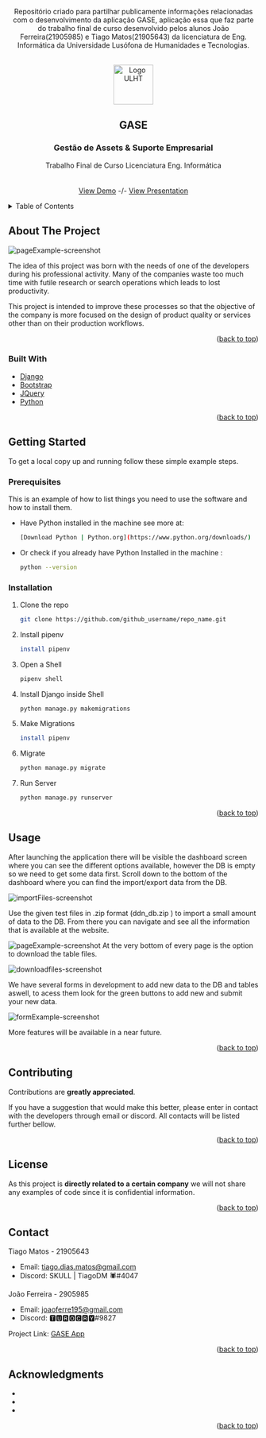 <p align="center">Repositório criado para partilhar publicamente informações relacionadas com o desenvolvimento da aplicação GASE, aplicação essa que faz parte do trabalho final de curso desenvolvido pelos alunos João Ferreira(21905985) e Tiago Matos(21905643) da licenciatura de Eng. Informática da Universidade Lusófona de Humanidades e Tecnologias.</p>


<!-- PROJECT LOGO -->
<br />
<div align="center">
    <img src="images/ulht-small.png" alt="Logo ULHT" width="80" height="80">
  

<h2 align="center">GASE </h2>
<h3 align="center">Gestão de Assets & Suporte Empresarial
</h3>

  <p align="center">
	Trabalho Final de Curso Licenciatura Eng. Informática
    <br />
    <br />
    <br />
    <a href="https://youtu.be/M4RSTxaXyAo">View Demo</a> -/-
    <a href="https://youtu.be/Xs4AIV6VuYs">View Presentation</a>
    
  </p>
</div>



<!-- TABLE OF CONTENTS -->
<details>
  <summary>Table of Contents</summary>
  <ol>
    <li>
      <a href="#about-the-project">About The Project</a>
      <ul>
        <li><a href="#built-with">Built With</a></li>
      </ul>
    </li>
    <li>
      <a href="#getting-started">Getting Started</a>
      <ul>
        <li><a href="#prerequisites">Prerequisites</a></li>
        <li><a href="#installation">Installation</a></li>
      </ul>
    </li>
    <li><a href="#usage">Usage</a></li>
    <li><a href="#contributing">Contributing</a></li>
    <li><a href="#license">License</a></li>
    <li><a href="#contact">Contact</a></li>
    <li><a href="#acknowledgments">Acknowledgments</a></li>
  </ol>
</details>



<!-- ABOUT THE PROJECT -->
## About The Project

![pageExample-screenshot]

 The idea of ​​this project was born with the needs of one of the developers during his professional activity. Many of the companies waste too much time with futile research or search operations which leads to lost productivity.
	
This project is intended to improve these processes so that the objective of the company is more focused on the design of product quality or services other than on their production workflows.

<p align="right">(<a href="#top">back to top</a>)</p>



### Built With

* [Django](https://www.djangoproject.com/)
* [Bootstrap](https://getbootstrap.com)
* [JQuery](https://jquery.com)
* [Python](https://www.python.org/)


<p align="right">(<a href="#top">back to top</a>)</p>



<!-- GETTING STARTED -->
## Getting Started

To get a local copy up and running follow these simple example steps.

### Prerequisites

This is an example of how to list things you need to use the software and how to install them.
* Have Python installed in the machine see more at:
  ```sh
  [Download Python | Python.org](https://www.python.org/downloads/)
  ```
  
* Or check if you already have Python Installed in the machine :
   ```sh
  python --version
  ```
  


### Installation

1. Clone the repo
   ```sh
   git clone https://github.com/github_username/repo_name.git
   ```
2. Install pipenv
   ```sh
   install pipenv
   ```
3. Open a Shell
   ```sh
   pipenv shell
   ```
4. Install Django inside Shell
   ```sh
   python manage.py makemigrations
   ```
5. Make Migrations
   ```sh
   install pipenv
   ```
6. Migrate
   ```sh
   python manage.py migrate
   ```
7. Run Server
   ```sh
   python manage.py runserver
   ```
   
<p align="right">(<a href="#top">back to top</a>)</p>



<!-- USAGE EXAMPLES -->
## Usage

After launching the application there will be visible the dashboard screen where you can see the different options available, however the DB is empty so we need to get some data first. 
Scroll down to the bottom of the dashboard where you can find the import/export data from the DB.

![importFiles-screenshot]

Use the given test files in .zip format  (ddn_db.zip )  to import a small amount of data to the DB.
From there you can navigate and see all the information that is available at the website. 

![pageExample-screenshot]
At the very bottom of every page is the option to download the table files.

![downloadfiles-screenshot]

We have several forms in development to add new data to the DB and tables aswell, to acess them look for the green buttons to add new and submit your new data.

![formExample-screenshot]

More features will be available in a near future.




<p align="right">(<a href="#top">back to top</a>)</p>




<!-- CONTRIBUTING -->
## Contributing

Contributions are  **greatly appreciated**.

If you have a suggestion that would make this better, please enter in contact with the developers through email or discord. All contacts will be listed further bellow.

<p align="right">(<a href="#top">back to top</a>)</p>



<!-- LICENSE -->
## License
As this project is **directly related to a certain company** we will not share any examples of code since it is confidential information.  

<p align="right">(<a href="#top">back to top</a>)</p>



<!-- CONTACT -->
## Contact

Tiago Matos - 21905643
* [](email) Email: tiago.dias.matos@gmail.com 
* [](discord) Discord: SKULL | TiagoDM 🕷#4047

João Ferreira - 2905985
* [](email) Email: joaoferre195@gmail.com 
* [](discord) Discord: 🆃🆄🆁🅾🅲🆁🆈#9827



Project Link: [GASE App](https://github.com/TiagoDM-21905643/GASE)

<p align="right">(<a href="#top">back to top</a>)</p>



<!-- ACKNOWLEDGMENTS -->
## Acknowledgments

* []()
* []()
* []()

<p align="right">(<a href="#top">back to top</a>)</p>



<!-- MARKDOWN LINKS & IMAGES -->
<!-- https://www.markdownguide.org/basic-syntax/#reference-style-links -->

[dahboard-screenshot]: images/dashboard.png
[downloadfiles-screenshot]: images/downloadfiles.png
[formExample-screenshot]: images/formExample.png
[importFiles-screenshot]: images/importFiles.png
[pageExample-screenshot]: images/pageExample.png

